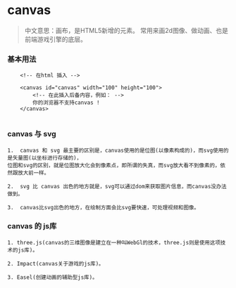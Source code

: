 # canvas 
 > 中文意思：画布，是HTML5新增的元素。
 > 常用来画2d图像、做动画、也是前端游戏引擎的底层。
 

### 基本用法

```
	<!-- 在html 插入 -->

	<canvas id="canvas" width="100" height="100">
		<!-- 在此插入后备内容，例如： -->
		你的浏览器不支持canvas !
	</canvas>


```


### canvas 与 svg

	1.  canvas 和 svg 最主要的区别是，canvas使用的是位图(以像素构成的)，而svg使用的是矢量图(以坐标进行存储的)，
	位图和svg的区别，就是位图放大化会到像素点，即所谓的失真，而svg放大看不到像素的，依然跟放大前一样。

	2.  svg 比 canvas 出色的地方就是，svg可以通过dom来获取图片信息，而canvas没办法做到。

	3.  canvas比svg出色的地方，在绘制方面会比svg要快速，可处理视频和图像。


### canvas 的 js库

	1. three.js(canvas的三维图像是建立在一种叫WebGl的技术，three.js则是使用这项技术的js库)。

	2. Impact(canvas关于游戏的js库)。

	3. Easel(创建动画的辅助型js库)。